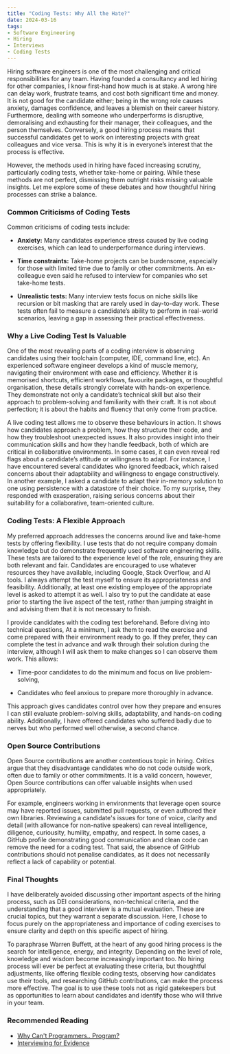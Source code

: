 ```yaml
---
title: "Coding Tests: Why All the Hate?"
date: 2024-03-16
tags:
- Software Engineering
- Hiring
- Interviews
- Coding Tests
---
```


Hiring software engineers is one of the most challenging and critical responsibilities for any team. Having founded a consultancy and led hiring for other companies, I know first-hand how much is at stake. A wrong hire can delay work, frustrate teams, and cost both significant time and money. It is not good for the candidate either; being in the wrong role causes anxiety, damages confidence, and leaves a blemish on their career history. Furthermore, dealing with someone who underperforms is disruptive, demoralising and exhausting for their manager, their colleagues, and the person themselves. Conversely, a good hiring process means that successful candidates get to work on interesting projects with great colleagues and vice versa. This is why it is in everyone’s interest that the process is effective.

However, the methods used in hiring have faced increasing scrutiny, particularly coding tests, whether take-home or pairing. While these methods are not perfect, dismissing them outright risks missing valuable insights. Let me explore some of these debates and how thoughtful hiring processes can strike a balance.

### Common Criticisms of Coding Tests

Common criticisms of coding tests include:

- **Anxiety:** Many candidates experience stress caused by live coding exercises, which can lead to underperformance during interviews.

- **Time constraints:** Take-home projects can be burdensome, especially for those with limited time due to family or other commitments. An ex-colleague even said he refused to interview for companies who set take-home tests.

- **Unrealistic tests:** Many interview tests focus on niche skills like recursion or bit masking that are rarely used in day-to-day work. These tests often fail to measure a candidate’s ability to perform in real-world scenarios, leaving a gap in assessing their practical effectiveness.

### Why a Live Coding Test Is Valuable

One of the most revealing parts of a coding interview is observing candidates using their toolchain (computer, IDE, command line, etc). An experienced software engineer develops a kind of muscle memory, navigating their environment with ease and efficiency. Whether it is memorised shortcuts, efficient workflows, favourite packages, or thoughtful organisation, these details strongly correlate with hands-on experience. They demonstrate not only a candidate’s technical skill but also their approach to problem-solving and familiarity with their craft. It is not about perfection; it is about the habits and fluency that only come from practice.

A live coding test allows me to observe these behaviours in action. It shows how candidates approach a problem, how they structure their code, and how they troubleshoot unexpected issues. It also provides insight into their communication skills and how they handle feedback, both of which are critical in collaborative environments. In some cases, it can even reveal red flags about a candidate’s attitude or willingness to adapt. For instance, I have encountered several candidates who ignored feedback, which raised concerns about their adaptability and willingness to engage constructively. In another example, I asked a candidate to adapt their in-memory solution to one using persistence with a datastore of their choice. To my surprise, they responded with exasperation, raising serious concerns about their suitability for a collaborative, team-oriented culture.

### Coding Tests: A Flexible Approach

My preferred approach addresses the concerns around live and take-home tests by offering flexibility. I use tests that do not require company domain knowledge but do demonstrate frequently used software engineering skills. These tests are tailored to the experience level of the role, ensuring they are both relevant and fair. Candidates are encouraged to use whatever resources they have available, including Google, Stack Overflow, and AI tools. I always attempt the test myself to ensure its appropriateness and feasibility. Additionally, at least one existing employee of the appropriate level is asked to attempt it as well. I also try to put the candidate at ease prior to starting the live aspect of the test, rather than jumping straight in and advising them that it is not necessary to finish.

I provide candidates with the coding test beforehand. Before diving into technical questions, At a minimum, I ask them to read the exercise and come prepared with their environment ready to go. If they prefer, they can complete the test in advance and walk through their solution during the interview, although I will ask them to make changes so I can observe them work. This allows:

- Time-poor candidates to do the minimum and focus on live problem-solving,

- Candidates who feel anxious to prepare more thoroughly in advance.

This approach gives candidates control over how they prepare and ensures I can still evaluate problem-solving skills, adaptability, and hands-on coding ability. Additionally, I have offered candidates who suffered badly due to nerves but who performed well otherwise, a second chance.

### Open Source Contributions

Open Source contributions are another contentious topic in hiring. Critics argue that they disadvantage candidates who do not code outside work, often due to family or other commitments. It is a valid concern, however, Open Source contributions can offer valuable insights when used appropriately.

For example, engineers working in environments that leverage open source may have reported issues, submitted pull requests, or even authored their own libraries. Reviewing a candidate's issues for tone of voice, clarity and detail (with allowance for non-native speakers) can reveal intelligence, diligence, curiousity, humility, empathy, and respect. In some cases, a GitHub profile demonstrating good communication and clean code can remove the need for a coding test. That said, the absence of GitHub contributions should not penalise candidates, as it does not necessarily reflect a lack of capability or potential.

### Final Thoughts

I have deliberately avoided discussing other important aspects of the hiring process, such as DEI considerations, non-technical criteria, and the understanding that a good interview is a mutual evaluation. These are crucial topics, but they warrant a separate discussion. Here, I chose to focus purely on the appropriateness and importance of coding exercises to ensure clarity and depth on this specific aspect of hiring.

To paraphrase Warren Buffett, at the heart of any good hiring process is the search for intelligence, energy, and integrity. Depending on the level of role, knowledge and wisdom become increasingly important too. No hiring process will ever be perfect at evaluating these criteria, but thoughtful adjustments, like offering flexible coding tests, observing how candidates use their tools, and researching GitHub contributions, can make the process more effective. The goal is to use these tools not as rigid gatekeepers but as opportunities to learn about candidates and identify those who will thrive in your team.

### Recommended Reading
- [Why Can't Programmers.. Program?](https://blog.codinghorror.com/why-cant-programmers-program/)
- [Interviewing for Evidence](https://dannorth.net/interviewing-for-evidence/)
